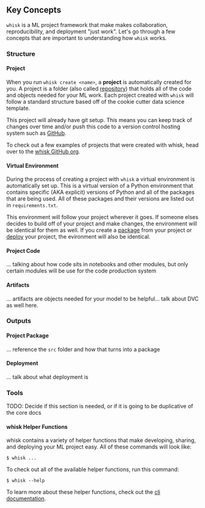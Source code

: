 ## Key Concepts

`whisk` is a ML project framework that make makes collaboration, reproducibility, and deployment "just work". Let's go through a few concepts that are important to understanding how `whisk` works.

### Structure

#### Project

When you run `whisk create <name>`, a **project** is automatically created for you. A project is a folder (also called [repository](https://help.github.com/en/github/creating-cloning-and-archiving-repositories/about-repositories)) that holds all of the code and objects needed for your ML work. Each project created with `whisk` will follow a standard structure based off of the cookie cutter data science template.

This project will already have git setup. This means you can keep track of changes over time and/or push this code to a version control hosting system such as [GitHub](https://github.com/).

To check out a few examples of projects that were created with whisk, head over to the [whisk GitHub org](https://github.com/whisk-ml).

#### Virtual Environment

During the process of creating a project with `whisk` a virtual environment is automatically set up. This is a virtual version of a Python environment that contains specific (AKA explicit) versions of Python and all of the packages that are being used. All of these packages and their versions are listed out in `requirements.txt`.

This environment will follow your project wherever it goes. If someone elses decides to build off of your project and make changes, the environment will be identical for them as well. If you create a [package](#project-package) from your project or [deploy](#deployment) your project, the evironment will also be identical.

#### Project Code

... talking about how code sits in notebooks and other modules, but only certain modules will be use for the code production system

#### Artifacts

... artifacts are objects needed for your model to be helpful... talk about DVC as well here.

### Outputs

#### Project Package

... reference the `src` folder and how that turns into a package

#### Deployment

... talk about what deployment is

### Tools

TODO: Decide if this section is needed, or if it is going to be duplicative of the core docs

#### whisk Helper Functions

whisk contains a variety of helper functions that make developing, sharing, and deploying your ML project easy. All of these commands will look like:
```
$ whisk ...
```

To check out all of the available helper functions, run this command:

```
$ whisk --help
```
To learn more about these helper functions, check out the [cli documentation](#).
